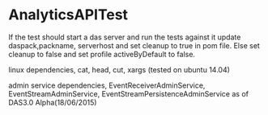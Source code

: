 # AnalyticsAPITest

If the test should start a das server and run the tests against it update daspack,packname, serverhost and set cleanup to true in pom file. Else set cleanup to false and set profile activeByDefault to false. 

linux dependencies,
cat, head, cut, xargs (tested on ubuntu 14.04)

admin service dependencies,
EventReceiverAdminService, EventStreamAdminService, EventStreamPersistenceAdminService as of DAS3.0 Alpha(18/06/2015)
